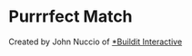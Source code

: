 # Purrrfect Match

Created by John Nuccio of [*Buildit Interactive](http://builditinteractive.com/)
